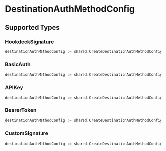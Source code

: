 # DestinationAuthMethodConfig


## Supported Types

### HookdeckSignature

```go
destinationAuthMethodConfig := shared.CreateDestinationAuthMethodConfigHookdeckSignature(components.HookdeckSignature{/* values here */})
```

### BasicAuth

```go
destinationAuthMethodConfig := shared.CreateDestinationAuthMethodConfigBasicAuth(components.BasicAuth{/* values here */})
```

### APIKey

```go
destinationAuthMethodConfig := shared.CreateDestinationAuthMethodConfigAPIKey(components.APIKey{/* values here */})
```

### BearerToken

```go
destinationAuthMethodConfig := shared.CreateDestinationAuthMethodConfigBearerToken(components.BearerToken{/* values here */})
```

### CustomSignature

```go
destinationAuthMethodConfig := shared.CreateDestinationAuthMethodConfigCustomSignature(components.CustomSignature{/* values here */})
```


